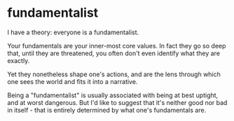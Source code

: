 # fundamentalist

I have a theory: everyone is a fundamentalist.

Your fundamentals are your inner-most core values. In fact they go so deep that, until they are threatened, you often don't even identify what they are exactly.

Yet they nonetheless shape one's actions, and are the lens through which one sees the world and fits it into a narrative.

Being a "fundamentalist" is usually associated with being at best uptight, and at worst dangerous. But I'd like to suggest that it's neither good nor bad in itself - that is entirely determined by what one's fundamentals are.
